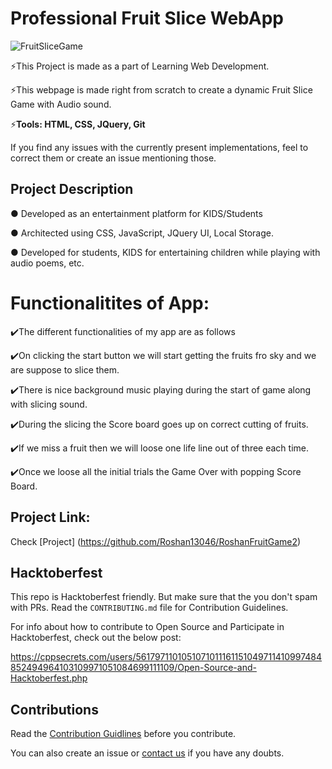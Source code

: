 # Professional Fruit Slice WebApp

![FruitSliceGame](https://user-images.githubusercontent.com/55108788/97798597-7d966580-1c4d-11eb-8dcc-70112f7b9688.png)

⚡️This Project is made as a part of Learning  Web Development. 

⚡️This webpage is made right from scratch to create a dynamic Fruit Slice Game with Audio sound.

⚡️<b>Tools: HTML, CSS, JQuery, Git</b>

If you find any issues with the currently present implementations, feel to correct them or create an issue mentioning those.

## Project Description

● Developed as an entertainment platform for KIDS/Students

● Architected using CSS, JavaScript, JQuery UI, Local Storage.

● Developed for students, KIDS for entertaining children while playing with audio poems, etc.


# Functionalitites of App:

✔️The different functionalities of my app are as follows

✔️On clicking the start button we will start getting the fruits fro sky and we are suppose to slice them.

✔️There is nice background music playing during the start of game along with slicing sound.

✔️During the slicing the Score board goes up on correct cutting of fruits.

✔️If we miss a fruit then we will loose one life line out of three each time.

✔️Once we loose all the initial trials the Game Over with popping Score Board.

## Project Link: 

Check [Project] (https://github.com/Roshan13046/RoshanFruitGame2)

## Hacktoberfest

This repo is Hacktoberfest friendly. But make sure that the you don't spam with PRs. Read the `CONTRIBUTING.md` file for Contribution Guidelines.

For info about how to contribute to Open Source and Participate in Hacktoberfest, check out the below post:

https://cppsecrets.com/users/5617971101051071011161151049711410997484852494964103109971051084699111109/Open-Source-and-Hacktoberfest.php

## Contributions

Read the [Contribution Guidlines](https://github.com/Roshan13046/RoshanFruitGame2/blob/master/Contribution.md) before you contribute.

You can also create an issue or [contact us](https://github.com/Roshan13046) if you have any doubts.

